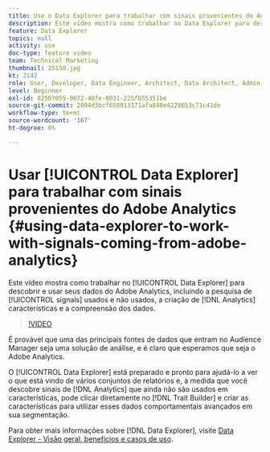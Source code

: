 ```yaml
---
title: Use o Data Explorer para trabalhar com sinais provenientes do Adobe Analytics
description: Este vídeo mostra como trabalhar no Data Explorer para descobrir e usar os dados do Adobe Analytics, incluindo a pesquisa de sinais usados e não usados, a criação de características do Analytics e a compreensão dos dados.
feature: Data Explorer
topics: null
activity: use
doc-type: feature video
team: Technical Marketing
thumbnail: 25150.jpg
kt: 2142
role: User, Developer, Data Engineer, Architect, Data Architect, Admin, Leader
level: Beginner
exl-id: 82507055-0072-48fe-8031-225fb55351be
source-git-commit: 2094d3bcf658913171afa848e4228653c71c41de
workflow-type: tm+mt
source-wordcount: '167'
ht-degree: 0%

---
```


# Usar [!UICONTROL Data Explorer] para trabalhar com sinais provenientes do Adobe Analytics {#using-data-explorer-to-work-with-signals-coming-from-adobe-analytics}

Este vídeo mostra como trabalhar no [!UICONTROL Data Explorer] para descobrir e usar seus dados do Adobe Analytics, incluindo a pesquisa de [!UICONTROL signals] usados e não usados, a criação de [!DNL Analytics] características e a compreensão dos dados.

>[!VIDEO](https://video.tv.adobe.com/v/30835/?quality=12&captions=por_br)

É provável que uma das principais fontes de dados que entram no Audience Manager seja uma solução de análise, e é claro que esperamos que seja o Adobe Analytics.

O [!UICONTROL Data Explorer] está preparado e pronto para ajudá-lo a ver o que está vindo de vários conjuntos de relatórios e, à medida que você descobre sinais de [!DNL Analytics] que ainda não são usados em características, pode clicar diretamente no [!DNL Trait Builder] e criar as características para utilizar esses dados comportamentais avançados em sua segmentação.

Para obter mais informações sobre [!DNL Data Explorer], visite [Data Explorer - Visão geral, benefícios e casos de uso](https://experienceleague.adobe.com/docs/audience-manager/user-guide/features/data-explorer/data-explorer-overview.html?lang=pt-BR).
